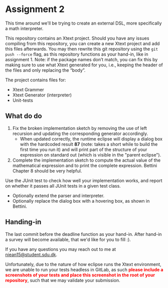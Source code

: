 # Assignment 2

This time around we'll be trying to create an external DSL, more specifically a math interpreter.

This repository contains an Xtext project. Should you have any issues compiling from this repository, you can create a new Xtext project and add this files afterwards. You may then rewrite this git repository using the `git push --force` flag, as this repository functions as your hand-in, like in assignment 1. Note: if the package names don’t match, you can fix this by making sure to use what Xtext generated for you, i.e., keeping the header of the files and only replacing the “body”.

The project contains files for:

- Xtext Grammer
- Xtext Generator (interpreter)
- Unit-tests

## What do do


1. Fix the broken implementation sketch by removing the use of left recursion and updating the corresponding generator accordingly. 
    - When updated correctly, the runtime eclipse will display a dialog box with the hardcoded result **87** (note: takes a short while to build the first time you run it) and will print part of the structure of your expression on standard out (which is visible in the "parent eclipse"). 
2. Complete the implementation sketch to compute the actual value of the mathematical expression and to print the complete expression. <span color="color:blue">Bettini Chapter 8 should be very helpful</span>. 

Use the JUnit test to check how well your implementation works, and report on whether it passes all JUnit tests in a given test class. 

- Optionally extend the parser and interpreter. 
- Optionally replace the dialog box with a hovering box, as shown in Bettini.

## Handing-in

The last commit before the deadline function as your hand-in. After hand-in a survey will become available, that we'd like for you to fill :).

If you have any questions you may reach out to me at niean15@student.sdu.dk.

Unfortunately, due to the nature of how eclipse runs the Xtext environment, we are unable to run your tests headless in GitLab, as such <span style="color:red">**please include a screenshots of your tests and place this screenshot in the root of your repository**</span>, such that we may validate your submission.
